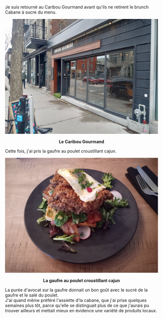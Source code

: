 Je suis retourné au Caribou Gourmand avant qu'ils ne retirent le brunch Cabane à sucre du menu.

![At the airport](/assets/2025/04/20250412_caribou-gourmand/caribou.jpg)
<p align="center"><b>Le Caribou Gourmand</b></p>

Cette fois, j'ai pris la gaufre au poulet croustillant cajun.

![At the airport](/assets/2025/04/20250412_caribou-gourmand/assiette.jpg)
<p align="center"><b>La gaufre au poulet croustillant cajun</b></p>

La purée d'avocat sur la gaufre donnait un bon goût avec le sucré de la gaufre et le salé du poulet.  
J'ai quand même préféré l'assiette d'la cabane, que j'ai prise quelques semaines plus tôt, parce qu'elle se distinguait plus de ce que j'aurais pu trouver ailleurs et mettait mieux en évidence une variété de produits locaux.
